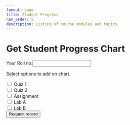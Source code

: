 ```yaml
---
layout: page
title: Student Progress
nav_order: 5
description: Listing of course modules and topics.
---
```

<link rel="stylesheet" href="/assets/css/StudentProgressReport.css">

# Get Student Progress Chart
<div class="mt-4"> 
    <label for="rollNumber">Your Roll no:</label><input type="text" id="rollNumber" class="inputFieldStyle ml-3"/>
    <p id="errorMsg"></p>
</div>
<p>Select options to add on chart.</p>
<div id="options" class="d-flex mt-2">
    <div class="mr-4">
        <input type="checkbox" id="quiz1" name="Quiz 1" onChange="setCheckBox('quiz1')"> <label for="quiz1">Quiz 1</label>
    </div>
    <div class="mr-4">
        <input type="checkbox" id="quiz2" name="Quiz 2" onChange="setCheckBox('quiz2')"> <label for="quiz2">Quiz 2</label>
    </div>
    <div class="mr-4">
        <input type="checkbox" id="assignment" name="Assignment" onChange="setCheckBox('assignment')"> <label for="assignment">Assignment</label>
    </div>
    <div class="mr-4">
        <input type="checkbox" id="labA" name="Lab A" onChange="setCheckBox('labA')"> <label for="labA">Lab A</label>
    </div>
    <div class="mr-4">
        <input type="checkbox" id="labB" name="Lab B" onChange="setCheckBox('labB')"> <label for="labB">Lab B</label>
    </div>
</div>
<div class="mt-4">
    <button onClick="getInput()" class="btn btn-outline h6" 
    style="box-shadow: 0 1px 2px rgb(0 0 0 / 12%), 0 3px 10px rgb(0 0 0 / 8%);">Request record</button>
</div>
<div id="loader"></div>
<script src="/assets/js/StudentProgressReport.js">
</script>

